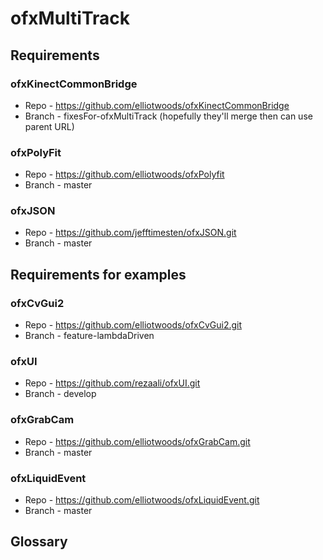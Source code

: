 ofxMultiTrack
=============

Requirements
------------

### ofxKinectCommonBridge

* Repo - https://github.com/elliotwoods/ofxKinectCommonBridge
* Branch - fixesFor-ofxMultiTrack (hopefully they'll merge then can use parent URL)

### ofxPolyFit

* Repo - https://github.com/elliotwoods/ofxPolyfit
* Branch - master

### ofxJSON

* Repo - https://github.com/jefftimesten/ofxJSON.git
* Branch - master


Requirements for examples
-------------------------

### ofxCvGui2

* Repo - https://github.com/elliotwoods/ofxCvGui2.git
* Branch - feature-lambdaDriven

### ofxUI

* Repo - https://github.com/rezaali/ofxUI.git
* Branch - develop

### ofxGrabCam

* Repo - https://github.com/elliotwoods/ofxGrabCam.git
* Branch - master

### ofxLiquidEvent

* Repo - https://github.com/elliotwoods/ofxLiquidEvent.git
* Branch - master

Glossary
--------

